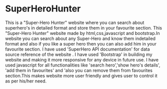 # SuperHeroHunter
This is a "Super-Hero Hunter" website where you can search about superhero's in detailed format and store them in  your favourite section.
This  "Super-Hero Hunter" website made by html,css,javascript and bootstrap.In website  you can search about any Super-Hero and know them indetailed format
and also if you like a super hero then you can also add him in your favourite section.
I have used  'SuperHero API documentation' for data source reference of the website .
I have used 'Bootstrap' in building my website and making it more responsive for any device in future use.
I have used  javascript for all functionalities like 'search hero','show hero's details', 'add them in favourites' and 'also you can remove them from favourites section.This makes website more user friendly and gives user to control it as per his/her need.
